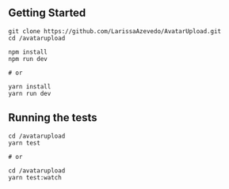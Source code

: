 ## Getting Started

```
git clone https://github.com/LarissaAzevedo/AvatarUpload.git
cd /avatarupload

npm install 
npm run dev

# or

yarn install 
yarn run dev
```
## Running the tests

```
cd /avatarupload
yarn test

# or

cd /avatarupload
yarn test:watch
```
